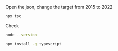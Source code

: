 Open the json, change the target from 2015 to 2022
```sh
npx tsc
```
Check
```sh
node --version
```
```sh
npm install -g typescript

```